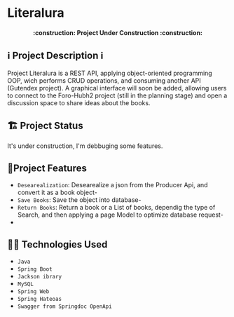 # Literalura

<h4 align="center">
:construction: Project Under Construction :construction:
</h4>


## ℹ️ Project Description ℹ️
Project Literalura is a REST API, applying object-oriented programming OOP, wich performs CRUD operations, and consuming another API 
(Gutendex project). A graphical interface will soon be added, allowing users to connect to the Foro-Hubh2 project (still in the planning stage) 
and open a discussion space to share ideas about the books.

## 🏗️ Project Status

It's under construction, I'm debbuging some features.

## :hammer:Project Features

- `Desearealization`: Desearealize a json from the Producer Api, and convert it as a book object-
- `Save Books`: Save the object into database-
-  `Return Books`: Return a book or a List of books, dependig the type of Search, and then applying a page Model to optimize database request-
-  
## 🧑‍💻 Technologies Used
- `Java`
- `Spring Boot`
- `Jackson ibrary`
- `MySQL`
- `Spring Web`
- `Spring Hateoas`
- `Swagger from Springdoc OpenApi`

